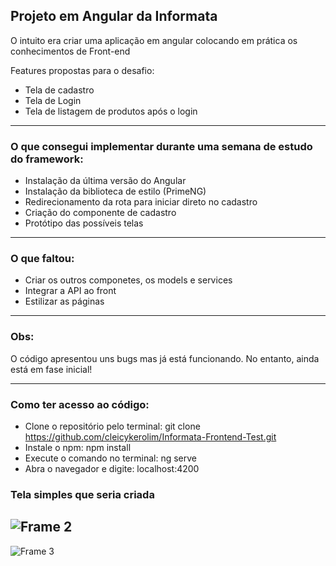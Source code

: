 ## Projeto em Angular da Informata

O intuito era criar uma aplicação em angular colocando em prática os conhecimentos de Front-end

Features propostas para o desafio:
- Tela de cadastro
- Tela de Login
- Tela de listagem de produtos após o login

----

### O que consegui implementar durante uma semana de estudo do framework:
- Instalação da última versão do Angular
- Instalação da biblioteca de estilo (PrimeNG)
- Redirecionamento da rota para iniciar direto no cadastro
- Criação do componente de cadastro
- Protótipo das possíveis telas

----

### O que faltou:
- Criar os outros componetes, os models e services
- Integrar a API ao front
- Estilizar as páginas

----

### Obs:
O código apresentou uns bugs mas já está funcionando. No entanto, ainda está em fase inicial!

----

### Como ter acesso ao código:
- Clone o repositório pelo terminal: git clone https://github.com/cleicykerolim/Informata-Frontend-Test.git
- Instale o npm: npm install
- Execute o comando no terminal: ng serve
- Abra o navegador e digite: localhost:4200

### Tela simples que seria criada

![Frame 2](https://user-images.githubusercontent.com/53884397/114800552-4f768f00-9d70-11eb-8d4d-2b5543af123f.jpg)
---
![Frame 3](https://user-images.githubusercontent.com/53884397/114800556-50a7bc00-9d70-11eb-8c66-fbac27e8c9e3.jpg)
